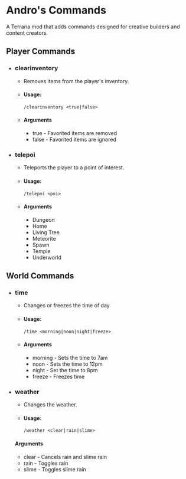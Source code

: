 # Andro's Commands
A Terraria mod that adds commands designed for creative builders and content creators.



## Player Commands
- ### clearinventory
  - Removes items from the player's inventory.
  - #### Usage:
    ```
    /clearinventory <true|false>
    ```
  - #### Arguments
    - true - Favorited items are removed
    - false - Favorited items are ignored

- ### telepoi
  - Teleports the player to a point of interest.  
  - #### Usage:
    ```
    /telepoi <poi>
    ```
  - #### Arguments
    - Dungeon
    - Home
    - Living Tree
    - Meteorite
    - Spawn
    - Temple
    - Underworld


## World Commands
- ### time
  - Changes or freezes the time of day 
  - #### Usage:
    ```
    /time <morning|noon|night|freeze>
    ```
  - #### Arguments
    - morning - Sets the time to 7am
    - noon - Sets the time to 12pm
    - night - Set the time to 8pm
    - freeze - Freezes time
- ### weather
  - Changes the weather.
  - #### Usage:
    ```
    /weather <clear|rain|slime>
    ```
  #### Arguments
  - clear - Cancels rain and slime rain
  - rain - Toggles rain
  - slime - Toggles slime rain



